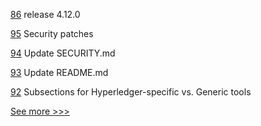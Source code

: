 
[86](https://github.com/hyperledger/web3j-gradle-plugin/pull/86) release 4.12.0

[95](https://github.com/hyperledger-labs/hyperledger-community-management-tools/pull/95) Security patches

[94](https://github.com/hyperledger-labs/hyperledger-community-management-tools/pull/94) Update SECURITY.md

[93](https://github.com/hyperledger-labs/hyperledger-community-management-tools/pull/93) Update README.md

[92](https://github.com/hyperledger-labs/hyperledger-community-management-tools/pull/92) Subsections for Hyperledger-specific vs. Generic tools


[See more >>>](https://start-here.hyperledger.org/pull-requests)
